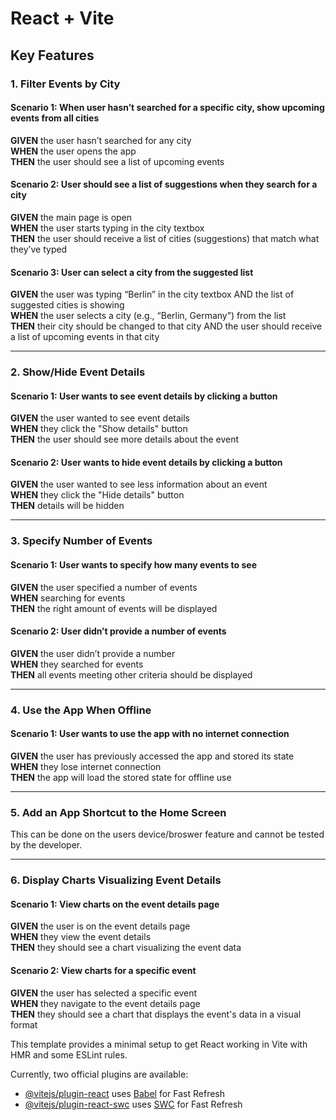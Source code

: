 # React + Vite

## Key Features

### 1. Filter Events by City

#### Scenario 1: When user hasn’t searched for a specific city, show upcoming events from all cities
**GIVEN** the user hasn’t searched for any city  
**WHEN** the user opens the app  
**THEN** the user should see a list of upcoming events

#### Scenario 2: User should see a list of suggestions when they search for a city
**GIVEN** the main page is open  
**WHEN** the user starts typing in the city textbox  
**THEN** the user should receive a list of cities (suggestions) that match what they’ve typed

#### Scenario 3: User can select a city from the suggested list
**GIVEN** the user was typing “Berlin” in the city textbox AND the list of suggested cities is showing  
**WHEN** the user selects a city (e.g., “Berlin, Germany”) from the list  
**THEN** their city should be changed to that city AND the user should receive a list of upcoming events in that city

---

### 2. Show/Hide Event Details

#### Scenario 1: User wants to see event details by clicking a button
**GIVEN** the user wanted to see event details  
**WHEN** they click the "Show details" button  
**THEN** the user should see more details about the event

#### Scenario 2: User wants to hide event details by clicking a button
**GIVEN** the user wanted to see less information about an event  
**WHEN** they click the "Hide details" button  
**THEN** details will be hidden

---

### 3. Specify Number of Events

#### Scenario 1: User wants to specify how many events to see
**GIVEN** the user specified a number of events  
**WHEN** searching for events  
**THEN** the right amount of events will be displayed

#### Scenario 2: User didn’t provide a number of events
**GIVEN** the user didn’t provide a number  
**WHEN** they searched for events  
**THEN** all events meeting other criteria should be displayed

---

### 4. Use the App When Offline

#### Scenario 1: User wants to use the app with no internet connection
**GIVEN** the user has previously accessed the app and stored its state  
**WHEN** they lose internet connection  
**THEN** the app will load the stored state for offline use

---

### 5. Add an App Shortcut to the Home Screen

This can be done on the users device/broswer feature and cannot be  tested by the developer.

---

### 6. Display Charts Visualizing Event Details

#### Scenario 1: View charts on the event details page
**GIVEN** the user is on the event details page  
**WHEN** they view the event details  
**THEN** they should see a chart visualizing the event data

#### Scenario 2: View charts for a specific event
**GIVEN** the user has selected a specific event  
**WHEN** they navigate to the event details page  
**THEN** they should see a chart that displays the event's data in a visual format


This template provides a minimal setup to get React working in Vite with HMR and some ESLint rules.

Currently, two official plugins are available:

- [@vitejs/plugin-react](https://github.com/vitejs/vite-plugin-react/blob/main/packages/plugin-react/README.md) uses [Babel](https://babeljs.io/) for Fast Refresh
- [@vitejs/plugin-react-swc](https://github.com/vitejs/vite-plugin-react-swc) uses [SWC](https://swc.rs/) for Fast Refresh
